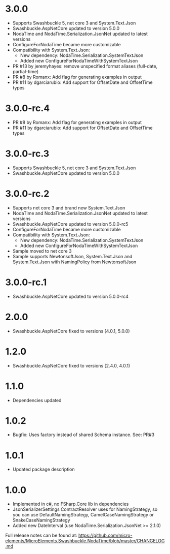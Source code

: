 # 3.0.0
- Supports Swashbuckle 5, net core 3 and System.Text.Json
- Swashbuckle.AspNetCore updated to version 5.0.0
- NodaTime and NodaTime.Serialization.JsonNet updated to latest versions
- ConfigureForNodaTime became more customizable
- Compatibility with System.Text.Json:
  - New dependency: NodaTime.Serialization.SystemTextJson
  - Added new ConfigureForNodaTimeWithSystemTextJson
- PR #13 by jeremyhayes: remove unspecified format aliases (full-date, partial-time)
- PR #8 by Romanx: Add flag for generating examples in output
- PR #11 by dgarciarubio: Add support for OffsetDate and OffsetTime types

# 3.0.0-rc.4
- PR #8 by Romanx: Add flag for generating examples in output
- PR #11 by dgarciarubio: Add support for OffsetDate and OffsetTime types

# 3.0.0-rc.3
- Supports Swashbuckle 5, net core 3 and System.Text.Json
- Swashbuckle.AspNetCore updated to version 5.0.0

# 3.0.0-rc.2
- Supports net core 3 and brand new System.Text.Json
- NodaTime and NodaTime.Serialization.JsonNet updated to latest versions
- Swashbuckle.AspNetCore updated to version 5.0.0-rc5
- ConfigureForNodaTime became more customizable
- Compatibility with System.Text.Json:
  - New dependency: NodaTime.Serialization.SystemTextJson
  - Added new ConfigureForNodaTimeWithSystemTextJson
- Sample moved to net core 3
- Sample supports NewtonsoftJson, System.Text.Json and System.Text.Json with NamingPolicy from NewtonsoftJson

# 3.0.0-rc.1
- Swashbuckle.AspNetCore updated to version 5.0.0-rc4

# 2.0.0
- Swashbuckle.AspNetCore fixed to versions [4.0.1, 5.0.0)

# 1.2.0
- Swashbuckle.AspNetCore fixed to versions [2.4.0, 4.0.1)

# 1.1.0
- Dependencies updated

# 1.0.2
- Bugfix: Uses factory instead of shared Schema instance. See: PR#3

# 1.0.1
- Updated package description

# 1.0.0
- Implemented in c#, no FSharp.Core lib in dependencies
- JsonSerializerSettings ContractResolver uses for NamingStrategy, so you can use DefaultNamingStrategy, CamelCaseNamingStrategy or SnakeCaseNamingStrategy
- Added new DateInterval (use NodaTime.Serialization.JsonNet >= 2.1.0)

Full release notes can be found at: https://github.com/micro-elements/MicroElements.Swashbuckle.NodaTime/blob/master/CHANGELOG.md
